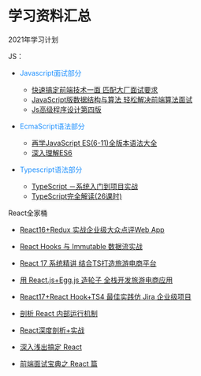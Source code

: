 # 学习资料汇总

2021年学习计划

JS：
+ <font color=#1E90FF>Javascript面试部分</font>
	+ [快速搞定前端技术一面 匹配大厂面试要求](https://coding.imooc.com/class/400.html)
	+ [JavaScript版数据结构与算法 轻松解决前端算法面试](https://coding.imooc.com/class/446.html)
	+ [Js高级程序设计第四版](https://www.bilibili.com/video/BV1g54y1r7vb)

+ <font color=#1E90FF>EcmaScript语法部分</font>
	+ [再学JavaScript ES(6-11)全版本语法大全](https://coding.imooc.com/class/444.html)
	+ [深入理解ES6](http://www.dfhuo.com/es6.pdf)

+ <font color=#1E90FF>Typescript语法部分</font>
	+ [TypeScript －系统入门到项目实战](https://coding.imooc.com/class/412.html)
	+ [TypeScript完全解读(26课时)](https://ke.sifou.com/course/1650000018455856)


React全家桶
+ [React16+Redux 实战企业级大众点评Web App](https://coding.imooc.com/class/313.html)
+ [React Hooks 与 Immutable 数据流实战](https://juejin.cn/book/6844733816460804104/section/6844733816506941448)
+ [React 17 系统精讲 结合TS打造旅游电商平台](https://coding.imooc.com/class/475.html)
+ [用 React.js+Egg.js 造轮子 全栈开发旅游电商应用](https://coding.imooc.com/class/452.html)
+ [React17+React Hook+TS4 最佳实践仿 Jira 企业级项目](https://coding.imooc.com/class/482.html)

+ [剖析 React 内部运行机制](https://www.imooc.com/read/86)
+ [React深度剖析+实战](https://www.imooc.com/read/83)
+ [深入浅出搞定 React](https://kaiwu.lagou.com/course/courseInfo.htm?courseId=510&sid=20-h5Url-0#/content)
+ [前端面试宝典之 React 篇](https://kaiwu.lagou.com/course/courseInfo.htm?courseId=566&sid=20-h5Url-0#/content)